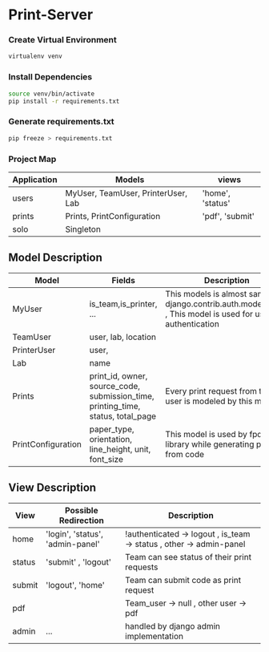 # Print-Server

### Create Virtual Environment
```bash
virtualenv venv
```

### Install Dependencies
```bash
source venv/bin/activate
pip install -r requirements.txt
```

### Generate requirements.txt
```bash
pip freeze > requirements.txt
```


### Project Map

| Application | Models                             | views           |
|-------------|------------------------------------|-----------------|
| users       | MyUser, TeamUser, PrinterUser, Lab | 'home', 'status'|
| prints      | Prints, PrintConfiguration         | 'pdf', 'submit' |
| solo        | Singleton                          |                 |

## Model Description

| Model | Fields | Description |
|-------|--------|-------------|
| MyUser | is_team,is_printer, ... | This models is almost same as django.contrib.auth.models.User , This model is used for user authentication |
| TeamUser | user, lab, location | |
| PrinterUser | user, | |
| Lab | name |
| Prints | print_id, owner, source_code, submission_time, printing_time, status, total_page | Every print request from team user is modeled by this model |
| PrintConfiguration | paper_type, orientation, line_height, unit, font_size | This model is used by fpdf library while generating pdf from code |


## View Description

| View | Possible Redirection | Description |
|------|-----------------------|-------------|
| home | 'login', 'status', 'admin-panel' | !authenticated -> logout , is_team -> status , other -> admin-panel|
| status | 'submit' , 'logout' | Team can see status of their print requests
| submit | 'logout', 'home' | Team can submit code as print request
| pdf    |                  | Team_user -> null , other user -> pdf
| admin  | ...              | handled by django admin implementation
